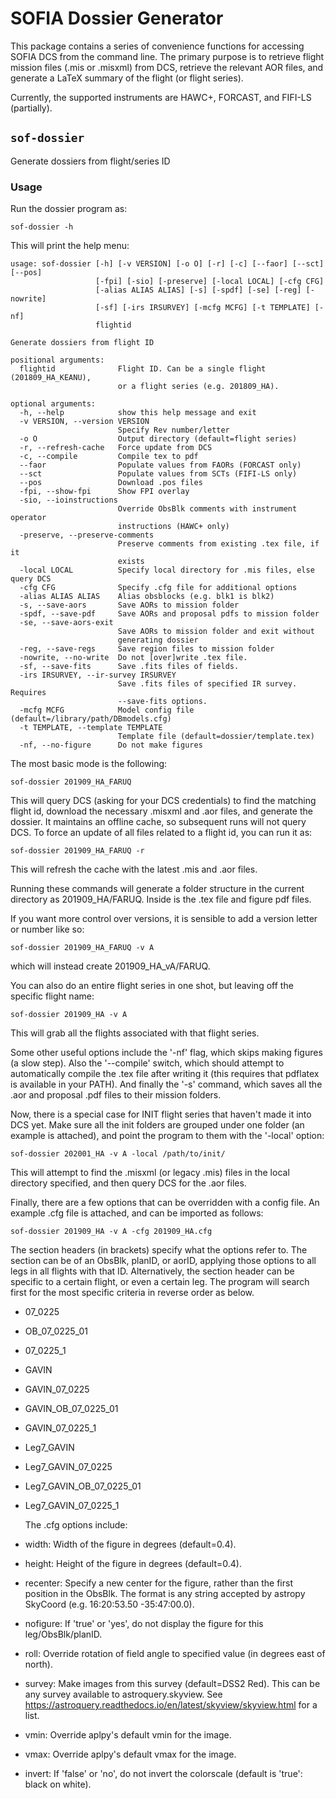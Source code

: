 # SOFIA Dossier Generator

This package contains a series of convenience functions for accessing SOFIA DCS from the command line.  The primary purpose is to retrieve flight mission files (.mis or .misxml) from DCS, retrieve the relevant AOR files, and generate a LaTeX summary of the flight (or flight series).

Currently, the supported instruments are HAWC+, FORCAST, and FIFI-LS (partially).

## `sof-dossier`

Generate dossiers from flight/series ID

### Usage

Run the dossier program as:

    sof-dossier -h

  This will print the help menu:
  
```
usage: sof-dossier [-h] [-v VERSION] [-o O] [-r] [-c] [--faor] [--sct] [--pos]
                   [-fpi] [-sio] [-preserve] [-local LOCAL] [-cfg CFG]
                   [-alias ALIAS ALIAS] [-s] [-spdf] [-se] [-reg] [-nowrite]
                   [-sf] [-irs IRSURVEY] [-mcfg MCFG] [-t TEMPLATE] [-nf]
                   flightid

Generate dossiers from flight ID

positional arguments:
  flightid              Flight ID. Can be a single flight (201809_HA_KEANU),
                        or a flight series (e.g. 201809_HA).

optional arguments:
  -h, --help            show this help message and exit
  -v VERSION, --version VERSION
                        Specify Rev number/letter
  -o O                  Output directory (default=flight series)
  -r, --refresh-cache   Force update from DCS
  -c, --compile         Compile tex to pdf
  --faor                Populate values from FAORs (FORCAST only)
  --sct                 Populate values from SCTs (FIFI-LS only)
  --pos                 Download .pos files
  -fpi, --show-fpi      Show FPI overlay
  -sio, --ioinstructions
                        Override ObsBlk comments with instrument operator
                        instructions (HAWC+ only)
  -preserve, --preserve-comments
                        Preserve comments from existing .tex file, if it
                        exists
  -local LOCAL          Specify local directory for .mis files, else query DCS
  -cfg CFG              Specify .cfg file for additional options
  -alias ALIAS ALIAS    Alias obsblocks (e.g. blk1 is blk2)
  -s, --save-aors       Save AORs to mission folder
  -spdf, --save-pdf     Save AORs and proposal pdfs to mission folder
  -se, --save-aors-exit
                        Save AORs to mission folder and exit without
                        generating dossier
  -reg, --save-regs     Save region files to mission folder
  -nowrite, --no-write  Do not [over]write .tex file.
  -sf, --save-fits      Save .fits files of fields.
  -irs IRSURVEY, --ir-survey IRSURVEY
                        Save .fits files of specified IR survey. Requires
                        --save-fits options.
  -mcfg MCFG            Model config file (default=/library/path/DBmodels.cfg)
  -t TEMPLATE, --template TEMPLATE
                        Template file (default=dossier/template.tex)
  -nf, --no-figure      Do not make figures
```


The most basic mode is the following:

    sof-dossier 201909_HA_FARUQ

   This will query DCS (asking for your DCS credentials) to find the matching flight id, download the necessary .misxml and .aor files, and generate the dossier.  It maintains an offline cache, so subsequent runs will not query DCS.  To force an update of all files related to a flight id, you can run it as:

    sof-dossier 201909_HA_FARUQ -r

  This will refresh the cache with the latest .mis and .aor files.

Running these commands will generate a folder structure in the current directory as 201909_HA/FARUQ.  Inside is the .tex file and figure pdf files.

   If you want more control over versions, it is sensible to add a version letter or number like so:

    sof-dossier 201909_HA_FARUQ -v A

  which will instead create 201909_HA_vA/FARUQ.

You can also do an entire flight series in one shot, but leaving off the specific flight name:

    sof-dossier 201909_HA -v A

This will grab all the flights associated with that flight series.

  Some other useful options include the '-nf' flag, which skips making figures (a slow step).  Also the '--compile' switch, which should attempt to automatically compile the .tex file after writing it (this requires that pdflatex is available in your PATH).  And finally the '-s' command, which saves all the .aor and proposal .pdf files to their mission folders.

  Now, there is a special case for INIT flight series that haven't made it into DCS yet.  Make sure all the init folders are grouped under one folder (an example is attached), and point the program to them with the '-local' option:

    sof-dossier 202001_HA -v A -local /path/to/init/

  This will attempt to find the .misxml (or legacy .mis) files in the local directory specified, and then query DCS for the .aor files.

   Finally, there are a few options that can be overridden with a config file.  An example .cfg file is attached, and can be imported as follows:

    sof-dossier 201909_HA -v A -cfg 201909_HA.cfg

   The section headers (in brackets) specify what the options refer to.  The section can be of an ObsBlk, planID, or aorID, applying those options to all legs in all flights with that ID. Alternatively, the section header can be specific to a certain flight, or even a certain leg.  The program will search first for the most specific criteria in reverse order as below.

- 07_0225
- OB_07_0225_01
- 07_0225_1

- GAVIN
- GAVIN_07_0225
- GAVIN_OB_07_0225_01
- GAVIN_07_0225_1

- Leg7_GAVIN
- Leg7_GAVIN_07_0225
- Leg7_GAVIN_OB_07_0225_01
- Leg7_GAVIN_07_0225_1

  The .cfg options include:

- width:  Width of the figure in degrees (default=0.4).
- height:  Height of the figure in degrees (default=0.4).
- recenter:  Specify a new center for the figure, rather than the first position in the ObsBlk.  The format is any string accepted by astropy SkyCoord (e.g. 16:20:53.50 -35:47:00.0).
- nofigure:  If 'true' or 'yes', do not display the figure for this leg/ObsBlk/planID.
- roll:  Override rotation of field angle to specified value (in degrees east of north).
- survey:  Make images from this survey (default=DSS2 Red).  This can be any survey available to astroquery.skyview.  See https://astroquery.readthedocs.io/en/latest/skyview/skyview.html for a list.
- vmin:  Override aplpy's default vmin for the image.
- vmax:  Override aplpy's default vmax for the image.
- invert: If 'false' or 'no', do not invert the colorscale (default is 'true': black on white).

